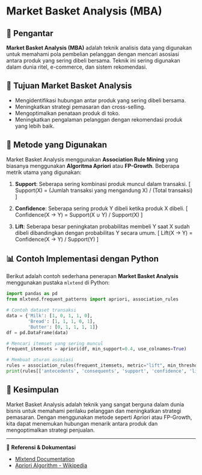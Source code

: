 # Market Basket Analysis (MBA)

## 📌 Pengantar
**Market Basket Analysis (MBA)** adalah teknik analisis data yang digunakan untuk memahami pola pembelian pelanggan dengan mencari asosiasi antara produk yang sering dibeli bersama. Teknik ini sering digunakan dalam dunia ritel, e-commerce, dan sistem rekomendasi.

## 🎯 Tujuan Market Basket Analysis
- Mengidentifikasi hubungan antar produk yang sering dibeli bersama.
- Meningkatkan strategi pemasaran dan cross-selling.
- Mengoptimalkan penataan produk di toko.
- Meningkatkan pengalaman pelanggan dengan rekomendasi produk yang lebih baik.

## 🔧 Metode yang Digunakan
Market Basket Analysis menggunakan **Association Rule Mining** yang biasanya menggunakan **Algoritma Apriori** atau **FP-Growth**. Beberapa metrik utama yang digunakan:

1. **Support**: Seberapa sering kombinasi produk muncul dalam transaksi.
   \[ Support(X) = (Jumlah transaksi yang mengandung X) / (Total transaksi) \]

2. **Confidence**: Seberapa sering produk Y dibeli ketika produk X dibeli.
   \[ Confidence(X → Y) = Support(X ∪ Y) / Support(X) \]

3. **Lift**: Seberapa besar peningkatan probabilitas membeli Y saat X sudah dibeli dibandingkan dengan probabilitas Y secara umum.
   \[ Lift(X → Y) = Confidence(X → Y) / Support(Y) \]

## 📊 Contoh Implementasi dengan Python
Berikut adalah contoh sederhana penerapan **Market Basket Analysis** menggunakan pustaka `mlxtend` di Python:

```python
import pandas as pd
from mlxtend.frequent_patterns import apriori, association_rules

# Contoh dataset transaksi
data = {'Milk': [1, 0, 1, 1, 0],
        'Bread': [1, 1, 1, 0, 1],
        'Butter': [0, 1, 1, 1, 1]}
df = pd.DataFrame(data)

# Mencari itemset yang sering muncul
frequent_itemsets = apriori(df, min_support=0.4, use_colnames=True)

# Membuat aturan asosiasi
rules = association_rules(frequent_itemsets, metric="lift", min_threshold=1.0)
print(rules[['antecedents', 'consequents', 'support', 'confidence', 'lift']])
```

## 📌 Kesimpulan
Market Basket Analysis adalah teknik yang sangat berguna dalam dunia bisnis untuk memahami perilaku pelanggan dan meningkatkan strategi pemasaran. Dengan menggunakan metode seperti Apriori atau FP-Growth, kita dapat menemukan hubungan menarik antara produk dan mengoptimalkan strategi penjualan.

---
📢 **Referensi & Dokumentasi**
- [Mlxtend Documentation](http://rasbt.github.io/mlxtend/)
- [Apriori Algorithm - Wikipedia](https://en.wikipedia.org/wiki/Apriori_algorithm)
